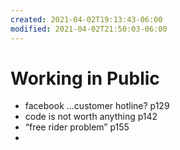 ```yaml
---
created: 2021-04-02T19:13:43-06:00
modified: 2021-04-02T21:50:03-06:00
---
```


# Working in Public

- facebook ...customer hotline? p129
- code is not worth anything p142
- “free rider problem” p155
-